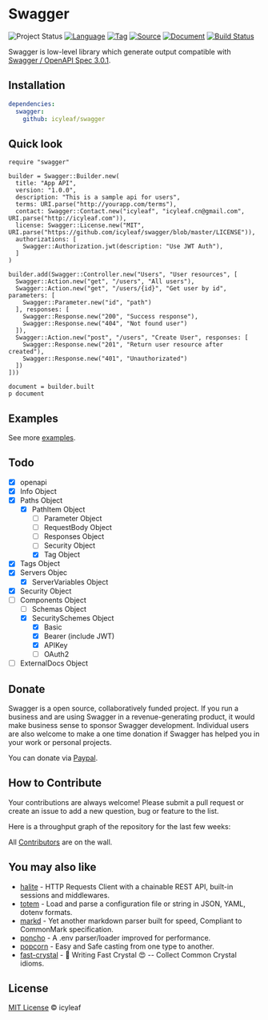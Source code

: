 # Swagger

![Project Status](https://img.shields.io/badge/status-WIP-yellow.svg)
[![Language](https://img.shields.io/badge/language-crystal-776791.svg)](https://github.com/crystal-lang/crystal)
[![Tag](https://img.shields.io/github/tag/icyleaf/swagger.svg)](https://github.com/icyleaf/swagger/blob/master/CHANGELOG.md)
[![Source](https://img.shields.io/badge/source-github-brightgreen.svg)](https://github.com/icyleaf/swagger/)
[![Document](https://img.shields.io/badge/document-api-brightgreen.svg)](https://icyleaf.github.io/swagger/)
[![Build Status](https://img.shields.io/circleci/project/github/icyleaf/swagger/master.svg?style=flat)](https://circleci.com/gh/icyleaf/swagger)

Swagger is low-level library which generate output compatible with [Swagger / OpenAPI Spec 3.0.1](https://github.com/OAI/OpenAPI-Specification/blob/master/versions/3.0.1.md).

## Installation

```yaml
dependencies:
  swagger:
    github: icyleaf/swagger
```

## Quick look

```crystal
require "swagger"

builder = Swagger::Builder.new(
  title: "App API",
  version: "1.0.0",
  description: "This is a sample api for users",
  terms: URI.parse("http://yourapp.com/terms"),
  contact: Swagger::Contact.new("icyleaf", "icyleaf.cn@gmail.com", URI.parse("http://icyleaf.com")),
  license: Swagger::License.new("MIT", URI.parse("https://github.com/icyleaf/swagger/blob/master/LICENSE")),
  authorizations: [
    Swagger::Authorization.jwt(description: "Use JWT Auth"),
  ]
)

builder.add(Swagger::Controller.new("Users", "User resources", [
  Swagger::Action.new("get", "/users", "All users"),
  Swagger::Action.new("get", "/users/{id}", "Get user by id", parameters: [
    Swagger::Parameter.new("id", "path")
  ], responses: [
    Swagger::Response.new("200", "Success response"),
    Swagger::Response.new("404", "Not found user")
  ]),
  Swagger::Action.new("post", "/users", "Create User", responses: [
    Swagger::Response.new("201", "Return user resource after created"),
    Swagger::Response.new("401", "Unauthorizated")
  ])
]))

document = builder.built
p document
```

## Examples

See more [examples](/examples).

## Todo

- [x] openapi
- [x] Info Object
- [x] Paths Object
  - [x] PathItem Object
    - [ ] Parameter Object
    - [ ] RequestBody Object
    - [ ] Responses Object
    - [ ] Security Object
    - [x] Tag Object
- [x] Tags Object
- [x] Servers Objec
  - [x] ServerVariables Object
- [x] Security Object
- [ ] Components Object
  - [ ] Schemas Object
  - [x] SecuritySchemes Object
    - [x] Basic
    - [x] Bearer (include JWT)
    - [x] APIKey
    - [ ] OAuth2
- [ ] ExternalDocs Object

## Donate

Swagger is a open source, collaboratively funded project. If you run a business and are using Swagger in a revenue-generating product,
it would make business sense to sponsor Swagger development. Individual users are also welcome to make a one time donation
if Swagger has helped you in your work or personal projects.

You can donate via [Paypal](https://www.paypal.me/icyleaf/5).

## How to Contribute

Your contributions are always welcome! Please submit a pull request or create an issue to add a new question, bug or feature to the list.

Here is a throughput graph of the repository for the last few weeks:

All [Contributors](https://github.com/icyleaf/swagger/graphs/contributors) are on the wall.

## You may also like

- [halite](https://github.com/icyleaf/halite) - HTTP Requests Client with a chainable REST API, built-in sessions and middlewares.
- [totem](https://github.com/icyleaf/totem) - Load and parse a configuration file or string in JSON, YAML, dotenv formats.
- [markd](https://github.com/icyleaf/markd) - Yet another markdown parser built for speed, Compliant to CommonMark specification.
- [poncho](https://github.com/icyleaf/poncho) - A .env parser/loader improved for performance.
- [popcorn](https://github.com/icyleaf/popcorn) - Easy and Safe casting from one type to another.
- [fast-crystal](https://github.com/icyleaf/fast-crystal) - 💨 Writing Fast Crystal 😍 -- Collect Common Crystal idioms.

## License

[MIT License](https://github.com/icyleaf/swagger/blob/master/LICENSE) © icyleaf